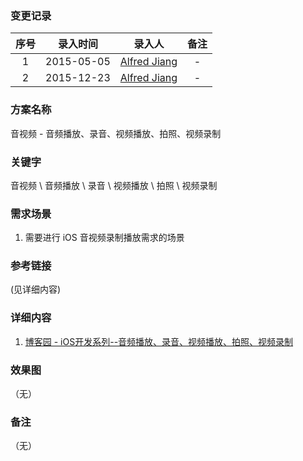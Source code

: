 ### 变更记录

| 序号 | 录入时间 | 录入人 | 备注 |
|:--------:|:--------:|:--------:|:--------:|
| 1 | 2015-05-05 | [Alfred Jiang](https://github.com/viktyz) | - |
| 2 | 2015-12-23 | [Alfred Jiang](https://github.com/viktyz) | - |

### 方案名称

音视频 - 音频播放、录音、视频播放、拍照、视频录制

### 关键字

音视频 \ 音频播放 \ 录音 \ 视频播放 \ 拍照 \ 视频录制

### 需求场景

1. 需要进行 iOS 音视频录制播放需求的场景

### 参考链接
(见详细内容)

### 详细内容

1. [博客园 - iOS开发系列--音频播放、录音、视频播放、拍照、视频录制](http://www.cnblogs.com/kenshincui/p/4186022.html)

### 效果图
（无）

### 备注
（无）
